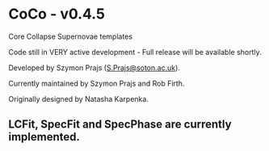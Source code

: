 # CoCo - v0.4.5
Core Collapse Supernovae templates

Code still in VERY active development - Full release will be available shortly.

Developed by Szymon Prajs (S.Prajs@soton.ac.uk).

Currently maintained by Szymon Prajs and Rob Firth.

Originally designed by Natasha Karpenka.

## LCFit, SpecFit and SpecPhase are currently implemented.
